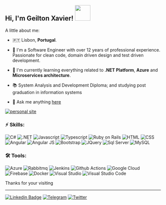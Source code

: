 <h2> Hi, I'm Geilton Xavier! <img src="https://i.imgur.com/RSNpIzE.gif" width="50"></h2>


A little about me:

- 🇵🇹 Lisbon, **Portugal**.
- 🔭  I'm a Software Engineer with over 12 years of professional experience. Passionate for clean code, domain driven design and test driven development.
- 🌱  I'm currently learning everything related to **.NET Platform**, **Azure** and **Microservices architecture**.
- 📚  System Analysis and Development Diploma; and studying post graduation in information systems

- 💬 Ask me anything [here](https://github.com/geiltonxavier/geiltonxavier/issues)


[![personal site](https://img.shields.io/badge/Reach%20me%20at%20-https%3A%2F%2Fgeiltonxavier.dev%2F-blue)](https://www.geiltonxavier.dev/)
 

### ⚡ Skills:
![C#](https://img.shields.io/badge/C%23-239120?style=for-the-badge&logo=c-sharp&logoColor=white&style=plastic) ![.NET](https://img.shields.io/badge/.NET-5C2D91?style=for-the-badge&logo=.net&logoColor=white&style=plastic) ![Javascript](https://img.shields.io/badge/JavaScript-323330?style=for-the-badge&logo=javascript&logoColor=F7DF1E&style=plastic) ![Typescript](https://img.shields.io/badge/TypeScript-007ACC?style=for-the-badge&logo=typescript&logoColor=white&style=plastic) 
![Ruby on Rails](https://img.shields.io/badge/Ruby-CC342D?style=for-the-badge&logo=ruby&logoColor=white&style=plastic)
![HTML](https://img.shields.io/badge/HTML5-E34F26?style=for-the-badge&logo=html5&logoColor=white&style=plastic) ![CSS](https://img.shields.io/badge/CSS3-1572B6?style=for-the-badge&logo=css3&logoColor=white&style=plastic) ![Angular](https://img.shields.io/badge/Angular-DD0031?style=for-the-badge&logo=angular&logoColor=white&style=plastic) ![Angular JS](https://img.shields.io/badge/AngularJS-E23237?style=for-the-badge&logo=angularjs&logoColor=white&style=plastic) ![Bootstrap](https://img.shields.io/badge/Bootstrap-563D7C?style=for-the-badge&logo=bootstrap&logoColor=white&style=plastic) ![JQuery](https://img.shields.io/badge/jQuery-0769AD?style=for-the-badge&logo=jquery&logoColor=white&style=plastic) ![Sql Server](https://img.shields.io/badge/Microsoft_SQL_Server-CC2927?style=for-the-badge&logo=microsoft-sql-server&logoColor=white&style=plastic) ![MySQL](https://img.shields.io/badge/MySQL-00000F?style=for-the-badge&logo=mysql&logoColor=white&style=plastic)

### 🛠 Tools:
![Azure](https://img.shields.io/badge/azure-%230072C6.svg?style=for-the-badge&logo=azure-devops&logoColor=white&style=plastic) ![Rabbitmq](https://img.shields.io/badge/rabbitmq-f47b20?style=for-the-badge&logo=rabbitmq&logoColor=white&style=plastic) ![Jenkins](https://img.shields.io/badge/jenkins-%232C5263.svg?style=for-the-badge&logo=jenkins&logoColor=white&style=plastic) ![Github Actions](https://img.shields.io/badge/githubactions-%232671E5.svg?style=for-the-badge&logo=githubactions&logoColor=white&style=plastic) ![Google Cloud](https://img.shields.io/badge/GoogleCloud-%234285F4.svg?style=for-the-badge&logo=google-cloud&logoColor=white&style=plastic) ![Firebase](https://img.shields.io/badge/firebase-%23039BE5.svg?style=for-the-badge&logo=firebase&style=plastic) ![Docker](https://img.shields.io/badge/docker-%230db7ed.svg?style=for-the-badge&logo=docker&logoColor=white&style=plastic) ![Visual Studio](https://img.shields.io/badge/VisualStudio-5C2D91.svg?style=for-the-badge&logo=visual-studio&logoColor=white&style=plastic) ![Visual Studio Code](https://img.shields.io/badge/VisualStudioCode-0078d7.svg?style=for-the-badge&logo=visual-studio-code&logoColor=white&style=plastic)


Thanks for your visiting
</p>

<hr>

[![Linkedin Badge](https://img.shields.io/badge/linkedin-%230077B5.svg?style=for-the-badge&logo=linkedin&logoColor=white&style=plastic)](https://www.linkedin.com/in/geiltonxavier/)
[![Telegram](https://img.shields.io/badge/Telegram-2CA5E0?style=for-the-badge&logo=telegram&logoColor=white&style=plastic)](https://t.me/geiltonxavier)
[![Twitter](https://img.shields.io/badge/geiltonxavier-%231DA1F2.svg?style=for-the-badge&logo=Twitter&logoColor=white&style=plastic)](https://twitter.com/geiltonxavier)

